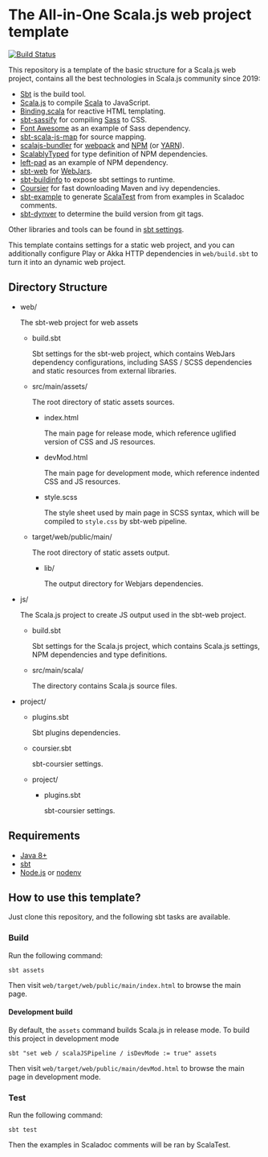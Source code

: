 # The All-in-One Scala.js web project template
[![Build Status](https://travis-ci.org/Atry/Binding.scala-template.svg?branch=master)](https://travis-ci.org/Atry/Binding.scala-template)

This repository is a template of the basic structure for a Scala.js web project, contains all the best technologies in Scala.js community since 2019:

* [Sbt](https://scala-sbt.org) is the build tool.
* [Scala.js](https://www.scala-js.org/) to compile [Scala](https://scala-lang.org) to JavaScript.
* [Binding.scala](https://github.com/ThoughtWorksInc/Binding.scala) for reactive HTML templating.
* [sbt-sassify](https://github.com/irundaia/sbt-sassify/) for compiling [Sass](https://sass-lang.com/) to CSS.
* [Font Awesome](https://fontawesome.com/) as an example of Sass dependency.
* [sbt-scala-js-map](https://github.com/ThoughtWorksInc/sbt-scala-js-map) for source mapping.
* [scalajs-bundler](https://github.com/scalacenter/scalajs-bundler) for [webpack](https://webpack.js.org/) and [NPM](https://www.npmjs.com/) (or [YARN](https://yarnpkg.com)).
* [ScalablyTyped](https://github.com/oyvindberg/ScalablyTyped) for type definition of NPM dependencies.
* [left-pad](https://github.com/left-pad/left-pad/) as an example of NPM dependency.
* [sbt-web](https://github.com/sbt/sbt-web) for [WebJars](https://www.webjars.org/).
* [sbt-buildinfo](https://github.com/sbt/sbt-web) to expose sbt settings to runtime.
* [Coursier](https://get-coursier.io/) for fast downloading Maven and ivy dependencies.
* [sbt-example](https://github.com/ThoughtWorksInc/sbt-example) to generate [ScalaTest](http://www.scalatest.org/) from from examples in Scaladoc comments.
* [sbt-dynver](https://github.com/dwijnand/sbt-dynver) to determine the build version from git tags.

Other libraries and tools can be found in [sbt settings](https://github.com/Atry/Binding.scala-template/search?q=extension%3Asbt&unscoped_q=extension%3Asbt).

This template contains settings for a static web project, and you can additionally configure Play or Akka HTTP dependencies in `web/build.sbt` to turn it into an dynamic web project.

## Directory Structure

 * web/
   
   The sbt-web project for web assets
   * build.sbt
     
     Sbt settings for the sbt-web project, which contains WebJars dependency configurations, including SASS / SCSS dependencies and static resources from external libraries.
   * src/main/assets/
         
     The root directory of static assets sources.
     * index.html
       
       The main page for release mode, which reference uglified version of CSS and JS resources.
     * devMod.html
       
       The main page for development mode, which reference indented CSS and JS resources.
     * style.scss
       
       The style sheet used by main page in SCSS syntax, which will be compiled to `style.css` by sbt-web pipeline.
   * target/web/public/main/
     
     The root directory of static assets output.
     * lib/
       
       The output directory for Webjars dependencies.
 * js/
   
   The Scala.js project to create JS output used in the sbt-web project.

   * build.sbt
     
     Sbt settings for the Scala.js project, which contains Scala.js settings, NPM dependencies and type definitions.
   
   * src/main/scala/
     
     The directory contains Scala.js source files.
 * project/
   * plugins.sbt
     
     Sbt plugins dependencies.
   * coursier.sbt

     sbt-coursier settings.
   * project/
     * plugins.sbt

       sbt-coursier settings.

## Requirements

* [Java 8+](https://openjdk.java.net/)
* [sbt](https://www.scala-sbt.org/)
* [Node.js](https://nodejs.org/) or [nodenv](https://github.com/nodenv/nodenv)

## How to use this template?

Just clone this repository, and the following sbt tasks are available.

### Build

Run the following command:

``` shell
sbt assets
```

Then visit `web/target/web/public/main/index.html` to browse the main page.

#### Development build

By default, the `assets` command builds Scala.js in release mode. To build this project in development mode

``` shell
sbt "set web / scalaJSPipeline / isDevMode := true" assets
```

Then visit `web/target/web/public/main/devMod.html` to browse the main page in development mode.

### Test

Run the following command:

``` shell
sbt test
```

Then the examples in Scaladoc comments will be ran by ScalaTest.
